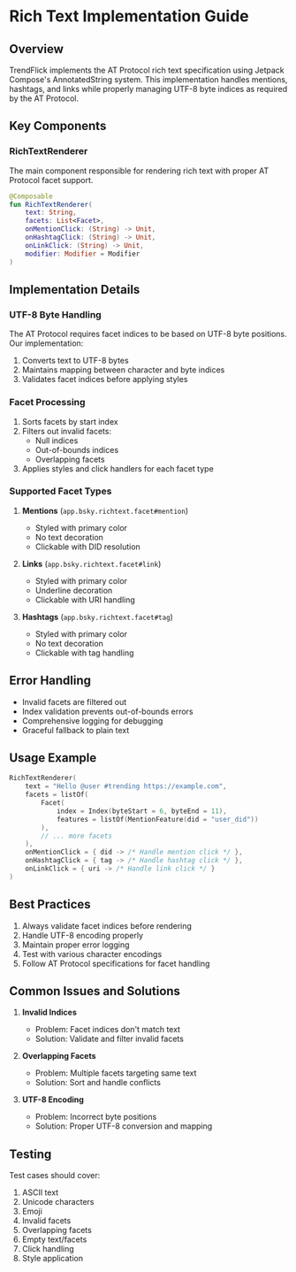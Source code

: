 # Rich Text Implementation Guide

## Overview
TrendFlick implements the AT Protocol rich text specification using Jetpack Compose's AnnotatedString system. This implementation handles mentions, hashtags, and links while properly managing UTF-8 byte indices as required by the AT Protocol.

## Key Components

### RichTextRenderer
The main component responsible for rendering rich text with proper AT Protocol facet support.

```kotlin
@Composable
fun RichTextRenderer(
    text: String,
    facets: List<Facet>,
    onMentionClick: (String) -> Unit,
    onHashtagClick: (String) -> Unit,
    onLinkClick: (String) -> Unit,
    modifier: Modifier = Modifier
)
```

## Implementation Details

### UTF-8 Byte Handling
The AT Protocol requires facet indices to be based on UTF-8 byte positions. Our implementation:
1. Converts text to UTF-8 bytes
2. Maintains mapping between character and byte indices
3. Validates facet indices before applying styles

### Facet Processing
1. Sorts facets by start index
2. Filters out invalid facets:
   - Null indices
   - Out-of-bounds indices
   - Overlapping facets
3. Applies styles and click handlers for each facet type

### Supported Facet Types
1. **Mentions** (`app.bsky.richtext.facet#mention`)
   - Styled with primary color
   - No text decoration
   - Clickable with DID resolution

2. **Links** (`app.bsky.richtext.facet#link`)
   - Styled with primary color
   - Underline decoration
   - Clickable with URI handling

3. **Hashtags** (`app.bsky.richtext.facet#tag`)
   - Styled with primary color
   - No text decoration
   - Clickable with tag handling

## Error Handling
- Invalid facets are filtered out
- Index validation prevents out-of-bounds errors
- Comprehensive logging for debugging
- Graceful fallback to plain text

## Usage Example

```kotlin
RichTextRenderer(
    text = "Hello @user #trending https://example.com",
    facets = listOf(
        Facet(
            index = Index(byteStart = 6, byteEnd = 11),
            features = listOf(MentionFeature(did = "user_did"))
        ),
        // ... more facets
    ),
    onMentionClick = { did -> /* Handle mention click */ },
    onHashtagClick = { tag -> /* Handle hashtag click */ },
    onLinkClick = { uri -> /* Handle link click */ }
)
```

## Best Practices
1. Always validate facet indices before rendering
2. Handle UTF-8 encoding properly
3. Maintain proper error logging
4. Test with various character encodings
5. Follow AT Protocol specifications for facet handling

## Common Issues and Solutions
1. **Invalid Indices**
   - Problem: Facet indices don't match text
   - Solution: Validate and filter invalid facets

2. **Overlapping Facets**
   - Problem: Multiple facets targeting same text
   - Solution: Sort and handle conflicts

3. **UTF-8 Encoding**
   - Problem: Incorrect byte positions
   - Solution: Proper UTF-8 conversion and mapping

## Testing
Test cases should cover:
1. ASCII text
2. Unicode characters
3. Emoji
4. Invalid facets
5. Overlapping facets
6. Empty text/facets
7. Click handling
8. Style application 